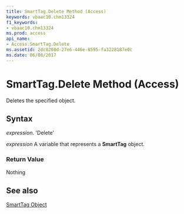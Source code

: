 ```yaml
---
title: SmartTag.Delete Method (Access)
keywords: vbaac10.chm13324
f1_keywords:
- vbaac10.chm13324
ms.prod: access
api_name:
- Access.SmartTag.Delete
ms.assetid: 2dc8208d-27e6-446e-8595-fa3228187e0c
ms.date: 06/08/2017
---
```



# SmartTag.Delete Method (Access)

Deletes the specified object.


## Syntax

 _expression_. 'Delete'

 _expression_ A variable that represents a **SmartTag** object.


### Return Value

Nothing


## See also


[SmartTag Object](Access.SmartTag.md)

